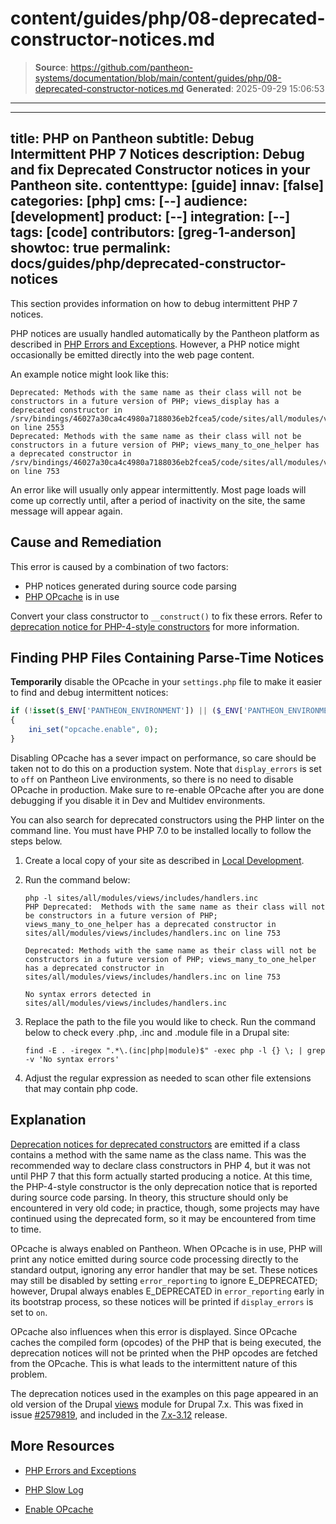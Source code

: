 # content/guides/php/08-deprecated-constructor-notices.md

> **Source**: https://github.com/pantheon-systems/documentation/blob/main/content/guides/php/08-deprecated-constructor-notices.md
> **Generated**: 2025-09-29 15:06:53

---

---
title: PHP on Pantheon
subtitle: Debug Intermittent PHP 7 Notices
description: Debug and fix Deprecated Constructor notices in your Pantheon site.
contenttype: [guide]
innav: [false]
categories: [php]
cms: [--]
audience: [development]
product: [--]
integration: [--]
tags: [code]
contributors: [greg-1-anderson]
showtoc: true
permalink: docs/guides/php/deprecated-constructor-notices
---

This section provides information on how to debug intermittent PHP 7 notices.

PHP notices are usually handled automatically by the Pantheon platform as described in [PHP Errors and Exceptions](/guides/php/php-errors). However, a PHP notice might occasionally be emitted directly into the web page content.

An example notice might look like this:

```none
Deprecated: Methods with the same name as their class will not be constructors in a future version of PHP; views_display has a deprecated constructor in /srv/bindings/46027a30ca4c4980a7188036eb2fcea5/code/sites/all/modules/views/includes/view.inc on line 2553
Deprecated: Methods with the same name as their class will not be constructors in a future version of PHP; views_many_to_one_helper has a deprecated constructor in /srv/bindings/46027a30ca4c4980a7188036eb2fcea5/code/sites/all/modules/views/includes/handlers.inc on line 753
```

An error like will usually only appear intermittently. Most page loads will come up correctly until, after a period of inactivity on the site, the same message will appear again.

## Cause and Remediation

This error is caused by a combination of two factors:

- PHP notices generated during source code parsing
- [PHP OPcache](https://www.php.net/manual/en/book.opcache.php) is in use

Convert your class constructor to `__construct()` to fix these errors. Refer to [deprecation notice for PHP-4-style constructors](https://secure.php.net/manual/en/migration70.deprecated.php#migration70.deprecated.php4-constructors) for more information.

## Finding PHP Files Containing Parse-Time Notices

**Temporarily** disable the OPcache in your `settings.php` file to make it easier to find and debug intermittent notices:

```php
if (!isset($_ENV['PANTHEON_ENVIRONMENT']) || ($_ENV['PANTHEON_ENVIRONMENT'] != 'live'))
{
    ini_set("opcache.enable", 0);
}
```

<Alert title="Warning" type="danger">

Disabling OPcache has a sever impact on performance, so care should be taken not to do this on a production system. Note that `display_errors` is set to `off` on Pantheon Live environments, so there is no need to disable OPcache in production. Make sure to re-enable OPcache after you are done debugging if you disable it in Dev and Multidev environments.

</Alert>

You can also search for deprecated constructors using the PHP linter on the command line. You must have PHP 7.0 to be installed locally to follow the steps below.

1. Create a local copy of your site as described in [Local Development](/guides/local-development).

1. Run the command below:

    ```bash{outputLines: 2-7}
    php -l sites/all/modules/views/includes/handlers.inc
    PHP Deprecated:  Methods with the same name as their class will not be constructors in a future version of PHP; views_many_to_one_helper has a deprecated constructor in sites/all/modules/views/includes/handlers.inc on line 753

    Deprecated: Methods with the same name as their class will not be constructors in a future version of PHP; views_many_to_one_helper has a deprecated constructor in sites/all/modules/views/includes/handlers.inc on line 753

    No syntax errors detected in sites/all/modules/views/includes/handlers.inc
    ```

1. Replace the path to the file you would like to check. Run the command below to check every .php, .inc and .module file in a Drupal site:

    ```bash{promptUser: user}
    find -E . -iregex ".*\.(inc|php|module)$" -exec php -l {} \; | grep -v 'No syntax errors'
    ```

1. Adjust the regular expression as needed to scan other file extensions that may contain php code.

## Explanation

[Deprecation notices for deprecated constructors](https://secure.php.net/manual/en/migration70.deprecated.php#migration70.deprecated.php4-constructors) are emitted if a class contains a method with the same name as the class name. This was the recommended way to declare class constructors in PHP 4, but it was not until PHP 7 that this form actually started producing a notice. At this time, the PHP-4-style constructor is the only deprecation notice that is reported during source code parsing. In theory, this structure should only be encountered in very old code; in practice, though, some projects may have continued using the deprecated form, so it may be encountered from time to time.

OPcache is always enabled on Pantheon. When OPcache is in use, PHP will print any notice emitted during source code processing directly to the standard output, ignoring any error handler that may be set. These notices may still be disabled by setting `error_reporting` to ignore E_DEPRECATED; however, Drupal always enables E_DEPRECATED in `error_reporting` early in its bootstrap process, so these notices will be printed if `display_errors` is set to `on`.

OPcache also influences when this error is displayed. Since OPcache caches the compiled form (opcodes) of the PHP that is being executed, the deprecation notices will not be printed when the PHP opcodes are fetched from the OPcache. This is what leads to the intermittent nature of this problem.

<Alert title="Note" type="info">

The deprecation notices used in the examples on this page appeared in an old version of the Drupal [views](https://www.drupal.org/project/views) module for Drupal 7.x. This was fixed in issue [#2579819](https://www.drupal.org/node/2579819), and included in the [7.x-3.12](https://www.drupal.org/project/views/releases/7.x-3.12) release.

</Alert>

## More Resources

- [PHP Errors and Exceptions](/guides/php/php-errors)

- [PHP Slow Log](/guides/php/php-slow-log)

- [Enable OPcache](/guides/frontend-performance/caching#enable-opcache)
